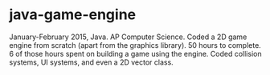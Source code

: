 # java-game-engine
January-February 2015, Java. AP Computer Science. Coded a 2D game engine from scratch (apart from the graphics library). 50 hours to complete. 6 of those hours spent on building a game using the engine. Coded collision systems, UI systems, and even a 2D vector class.
